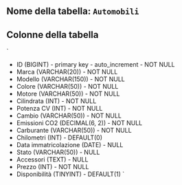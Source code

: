 ## Nome della tabella: `Automobili`

## Colonne della tabella
`
- ID (BIGINT) - primary key - auto_increment - NOT NULL
- Marca (VARCHAR(20)) - NOT NULL
- Modello (VARCHAR(150)) - NOT NULL
- Colore (VARCHAR(50)) - NOT NULL
- Motore (VARCHAR(50)) - NOT NULL
- Cilindrata (INT) - NOT NULL
- Potenza CV (INT) - NOT NULL
- Cambio (VARCHAR(50)) - NOT NULL
- Emissioni CO2 (DECIMAL(6, 2)) - NOT NULL
- Carburante (VARCHAR(50)) - NOT NULL
- Chilometri (INT) - DEFAULT(0)
- Data immatricolazione (DATE) - NULL
- Stato (VARCHAR(50)) - NULL
- Accessori (TEXT) - NULL
- Prezzo (INT) - NOT NULL
- Disponibilità (TINYINT) - DEFAULT(1)
`
